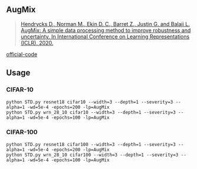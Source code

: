 


## AugMix

> [Hendrycks D., Norman M., Ekin D. C., Barret Z., Justin G. and Balaji L. AugMix: A simple data processing method to improve robustness and uncertainty. In International Conference on Learning Representations (ICLR), 2020.](https://arxiv.org/pdf/1912.02781.pdf)

[official-code](https://github.com/google-research/augmix)

## Usage

### CIFAR-10

	python STD.py resnet18 cifar10 --width=3 --depth=1 --severity=3 --alpha=1 -wd=5e-4 -epochs=200 -lp=AugMix
	python STD.py wrn_28_10 cifar10 --width=3 --depth=1 --severity=3 --alpha=1 -wd=5e-4 -epochs=100 -lp=AugMix

### CIFAR-100

	python STD.py resnet18 cifar100 --width=3 --depth=1 --severity=3 --alpha=1 -wd=5e-4 -epochs=200 -lp=AugMix
	python STD.py wrn_28_10 cifar100 --width=3 --depth=1 --severity=3 --alpha=1 -wd=5e-4 -epochs=100 -lp=AugMix

